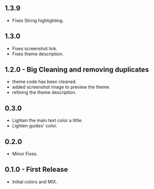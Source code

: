 ## 1.3.9
* Fixes String highlighting.

## 1.3.0
* Fixes screenshot link.
* Fixes theme description.

## 1.2.0 - Big Cleaning and removing duplicates
* theme code has been cleaned.
* added screenshot image to preview the theme.
* refining the theme description.

## 0.3.0
* Lighten the main text color a little.
* Lighten guides' color.

## 0.2.0
* Minor Fixes.

## 0.1.0 - First Release
* Initial colors and MIX.
